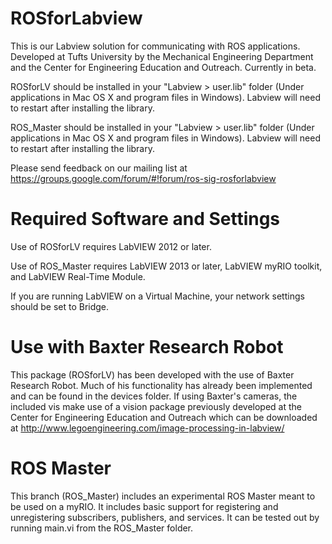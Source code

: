 ROSforLabview
=============

This is our Labview solution for communicating with ROS applications. Developed at Tufts University by the Mechanical Engineering Department and the Center for Engineering Education and Outreach. Currently in beta.

ROSforLV should be installed in your "Labview > user.lib" folder (Under applications in Mac OS X and program files in Windows). Labview will need to restart after installing the library.


ROS_Master should be installed in your "Labview > user.lib" folder (Under applications in Mac OS X and program files in Windows). Labview will need to restart after installing the library.

Please send feedback on our mailing list at https://groups.google.com/forum/#!forum/ros-sig-rosforlabview

Required Software and Settings
==============================
Use of ROSforLV requires LabVIEW 2012 or later.

Use of ROS_Master requires LabVIEW 2013 or later, LabVIEW myRIO toolkit, and LabVIEW Real-Time Module.

If you are running LabVIEW on a Virtual Machine, your network settings should be set to Bridge.

Use with Baxter Research Robot
==============================
This package (ROSforLV) has been developed with the use of Baxter Research Robot. Much of his functionality has already been implemented and can be found in the devices folder. If using Baxter's cameras, the included vis make use of a vision package previously developed at the Center for Engineering Education and Outreach which can be downloaded at http://www.legoengineering.com/image-processing-in-labview/

ROS Master
==========
This branch (ROS_Master) includes an experimental ROS Master meant to be used on a myRIO. It includes basic support for registering and unregistering subscribers, publishers, and services. It can be tested out by running main.vi from the ROS_Master folder. 
